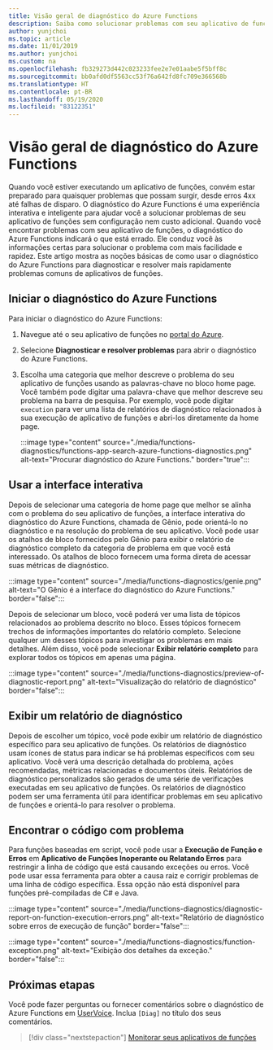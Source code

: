 ```yaml
---
title: Visão geral de diagnóstico do Azure Functions
description: Saiba como solucionar problemas com seu aplicativo de funções com o diagnóstico do Azure Functions.
author: yunjchoi
ms.topic: article
ms.date: 11/01/2019
ms.author: yunjchoi
ms.custom: na
ms.openlocfilehash: fb329273d442c023233fee2e7e01aabe5f5bff8c
ms.sourcegitcommit: bb0afd0df5563cc53f76a642fd8fc709e366568b
ms.translationtype: HT
ms.contentlocale: pt-BR
ms.lasthandoff: 05/19/2020
ms.locfileid: "83122351"
---
```

# <a name="azure-functions-diagnostics-overview"></a>Visão geral de diagnóstico do Azure Functions

Quando você estiver executando um aplicativo de funções, convém estar preparado para quaisquer problemas que possam surgir, desde erros 4xx até falhas de disparo. O diagnóstico do Azure Functions é uma experiência interativa e inteligente para ajudar você a solucionar problemas de seu aplicativo de funções sem configuração nem custo adicional. Quando você encontrar problemas com seu aplicativo de funções, o diagnóstico do Azure Functions indicará o que está errado. Ele conduz você às informações certas para solucionar o problema com mais facilidade e rapidez. Este artigo mostra as noções básicas de como usar o diagnóstico do Azure Functions para diagnosticar e resolver mais rapidamente problemas comuns de aplicativos de funções.

## <a name="start-azure-functions-diagnostics"></a>Iniciar o diagnóstico do Azure Functions

Para iniciar o diagnóstico do Azure Functions:

1. Navegue até o seu aplicativo de funções no [portal do Azure](https://portal.azure.com).
1. Selecione **Diagnosticar e resolver problemas** para abrir o diagnóstico do Azure Functions.
1. Escolha uma categoria que melhor descreve o problema do seu aplicativo de funções usando as palavras-chave no bloco home page. Você também pode digitar uma palavra-chave que melhor descreve seu problema na barra de pesquisa. Por exemplo, você pode digitar `execution` para ver uma lista de relatórios de diagnóstico relacionados à sua execução de aplicativo de funções e abri-los diretamente da home page.

   :::image type="content" source="./media/functions-diagnostics/functions-app-search-azure-functions-diagnostics.png" alt-text="Procurar diagnóstico do Azure Functions." border="true":::

## <a name="use-the-interactive-interface"></a>Usar a interface interativa

Depois de selecionar uma categoria de home page que melhor se alinha com o problema do seu aplicativo de funções, a interface interativa do diagnóstico do Azure Functions, chamada de Gênio, pode orientá-lo no diagnóstico e na resolução do problema de seu aplicativo. Você pode usar os atalhos de bloco fornecidos pelo Gênio para exibir o relatório de diagnóstico completo da categoria de problema em que você está interessado. Os atalhos de bloco fornecem uma forma direta de acessar suas métricas de diagnóstico.

:::image type="content" source="./media/functions-diagnostics/genie.png" alt-text="O Gênio é a interface do diagnóstico do Azure Functions." border="false":::

Depois de selecionar um bloco, você poderá ver uma lista de tópicos relacionados ao problema descrito no bloco. Esses tópicos fornecem trechos de informações importantes do relatório completo. Selecione qualquer um desses tópicos para investigar os problemas em mais detalhes. Além disso, você pode selecionar **Exibir relatório completo** para explorar todos os tópicos em apenas uma página.

:::image type="content" source="./media/functions-diagnostics/preview-of-diagnostic-report.png" alt-text="Visualização do relatório de diagnóstico" border="false":::

## <a name="view-a-diagnostic-report"></a>Exibir um relatório de diagnóstico

Depois de escolher um tópico, você pode exibir um relatório de diagnóstico específico para seu aplicativo de funções. Os relatórios de diagnóstico usam ícones de status para indicar se há problemas específicos com seu aplicativo. Você verá uma descrição detalhada do problema, ações recomendadas, métricas relacionadas e documentos úteis. Relatórios de diagnóstico personalizados são gerados de uma série de verificações executadas em seu aplicativo de funções. Os relatórios de diagnóstico podem ser uma ferramenta útil para identificar problemas em seu aplicativo de funções e orientá-lo para resolver o problema.

## <a name="find-the-problem-code"></a>Encontrar o código com problema

Para funções baseadas em script, você pode usar a **Execução de Função e Erros** em **Aplicativo de Funções Inoperante ou Relatando Erros** para restringir a linha de código que está causando exceções ou erros. Você pode usar essa ferramenta para obter a causa raiz e corrigir problemas de uma linha de código específica. Essa opção não está disponível para funções pré-compiladas de C# e Java.

:::image type="content" source="./media/functions-diagnostics/diagnostic-report-on-function-execution-errors.png" alt-text="Relatório de diagnóstico sobre erros de execução de função" border="false":::

:::image type="content" source="./media/functions-diagnostics/function-exception.png" alt-text="Exibição dos detalhes da exceção." border="false":::

## <a name="next-steps"></a>Próximas etapas

Você pode fazer perguntas ou fornecer comentários sobre o diagnóstico de Azure Functions em [UserVoice](https://feedback.azure.com/forums/355860-azure-functions). Inclua `[Diag]` no título dos seus comentários.

> [!div class="nextstepaction"]
> [Monitorar seus aplicativos de funções](functions-monitoring.md)
